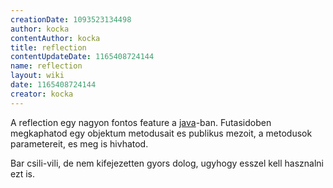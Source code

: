 ```yaml
---
creationDate: 1093523134498 
author: kocka 
contentAuthor: kocka 
title: reflection 
contentUpdateDate: 1165408724144 
name: reflection 
layout: wiki 
date: 1165408724144 
creator: kocka 
---
```

A reflection egy nagyon fontos feature a [java](java.html)-ban. Futasidoben megkaphatod egy objektum metodusait es publikus mezoit, a metodusok parametereit, es meg is hivhatod.

Bar csili-vili, de nem kifejezetten gyors dolog, ugyhogy esszel kell hasznalni ezt is.


